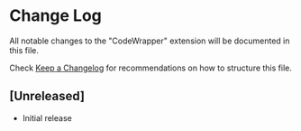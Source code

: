 # Change Log

All notable changes to the "CodeWrapper" extension will be documented in this file.

Check [Keep a Changelog](http://keepachangelog.com/) for recommendations on how to structure this file.

## [Unreleased]

- Initial release